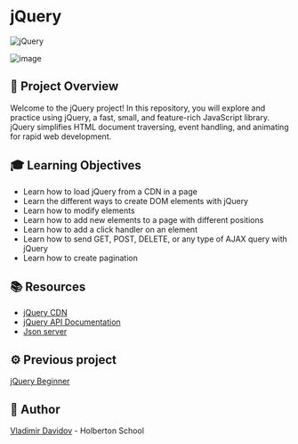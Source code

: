 # jQuery

![jQuery](https://img.shields.io/badge/jQuery-JAVASCRIPT_LIBRARY-blue?style=for-the-badge&logo=jquery&logoColor=white)

![image](https://github.com/v-dav/holbertonschool-web_front_end/assets/115344057/33426a47-c888-4c17-85a4-e3ee2ecd06c2)


## 🧐 Project Overview

Welcome to the jQuery project! In this repository, you will explore and practice using jQuery, a fast, small, and feature-rich JavaScript library. jQuery simplifies HTML document traversing, event handling, and animating for rapid web development.

## 🎓 Learning Objectives

- Learn how to load jQuery from a CDN in a page
- Learn the different ways to create DOM elements with jQuery
- Learn how to modify elements
- Learn how to add new elements to a page with different positions
- Learn how to add a click handler on an element
- Learn how to send GET, POST, DELETE, or any type of AJAX query with jQuery
- Learn how to create pagination

## 📚 Resources

- [jQuery CDN](https://code.jquery.com/)
- [jQuery API Documentation](https://api.jquery.com/)
- [Json server](https://www.npmjs.com/package/json-server)

## ⚙️ Previous project

[jQuery Beginner](https://github.com/v-dav/holbertonschool-higher_level_programming/tree/main/javascript-web_jquery)

##  🙇 Author

[Vladimir Davidov](https://github.com/v-dav) - Holberton School












